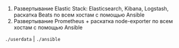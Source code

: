 1) Развертывание Elastic Stack: Elasticsearch, Kibana, Logstash, раскатка Beats по всем хостам с помощью Ansible
2) Развертывание Prometheus + раскатка node-exporter по всем хостам с помощью Ansible 

`./userdata` | 
`./ansible`